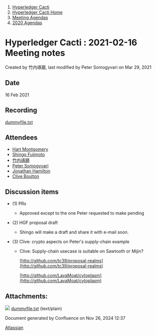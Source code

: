 1. [Hyperledger Cacti](index.html)
2. [Hyperledger Cacti Home](Hyperledger-Cacti-Home_20414469.html)
3. [Meeting Agendas](Meeting-Agendas_20414488.html)
4. [2020 Agendas](2020-Agendas_20414504.html)

# Hyperledger Cacti : 2021-02-16 Meeting notes

Created by 竹内琢磨, last modified by Peter Somogyvari on Mar 29, 2021

## Date

16 Feb 2021

## Recording

[dummyfile.txt](attachments/20414940/20414983.txt)

## Attendees

- [Hart Montgomery](https://lf-hyperledger.atlassian.net/wiki/people/712020:86f447c0-86dc-43b3-ac03-6a31923bbb84?ref=confluence)
- [Shingo Fujimoto](https://lf-hyperledger.atlassian.net/wiki/people/712020:14e583f1-56ad-4e76-a373-78870fbd000f?ref=confluence)
- [竹内琢磨](https://lf-hyperledger.atlassian.net/wiki/people/70121:99daf5c8-226c-43d4-9f24-0a46a0546192?ref=confluence)
- [Peter Somogyvari](https://lf-hyperledger.atlassian.net/wiki/people/557058:cae262a4-be99-4f5e-a36e-bf20a5c795f2?ref=confluence)
- [Jonathan Hamilton](https://lf-hyperledger.atlassian.net/wiki/people/557058:b67865d6-864d-4728-91f1-8b4e178a6466?ref=confluence)
- [Clive Boulton](https://lf-hyperledger.atlassian.net/wiki/people/70121:cd28b3ec-0f42-4c0a-a8a5-83954ab74aad?ref=confluence)

## Discussion items

- (1) PRs
  
  - Approved except to the one Peter requested to make pending
- (2) HGF proposal draft
  
  - Shingo will make a draft and share it with e-mail soon.
- (3) Clive: crypto aspects on Peter's supply-chain example
  
  - Clive: Supply-chain usecase is suitable on Sawtooth or Mijin?
    
    [http://github.com/tc39/proposal-realms](http://github.com/tc39/proposal-realms)
    
    [http://github.com/LavaMoat/cytoplasm](http://github.com/LavaMoat/cytoplasm)

## Attachments:

![](images/icons/bullet_blue.gif) [dummyfile.txt](attachments/20414940/20414983.txt) (text/plain)

Document generated by Confluence on Nov 26, 2024 12:37

[Atlassian](http://www.atlassian.com/)
